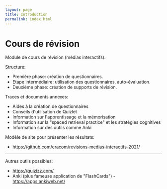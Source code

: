 ```yaml
---
layout: page
title: Introduction
permalink: index.html
---
```


# Cours de révision

Module de cours de révision (médias interactifs).



Structure:

- Première phase: création de questionnaires.
- Etape intermédiaire: utilisation des questionnaires, auto-évaluation.
- Deuxième phase: création de supports de révision.

Traces et documents annexes:

- Aides à la création de questionnaires
- Conseils d'utilisation de Quizlet
- Information sur l'apprentissage et la mémorisation
- Information sur la "spaced retrieval practice" et les stratégies cognitives
- Information sur des outils comme Anki

Modèle de site pour présenter les résultats:

- https://github.com/eracom/revisions-medias-interactifs-2021/

---

Autres outils possibles: 
- https://quizizz.com/
- Anki (plus fameuse application de "FlashCards") - https://apps.ankiweb.net/